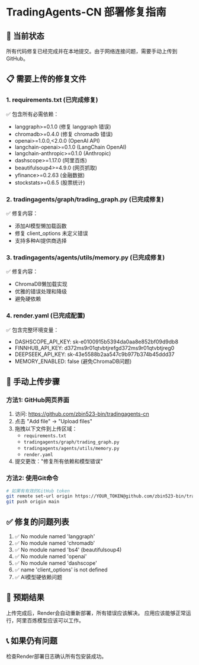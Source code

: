 # TradingAgents-CN 部署修复指南

## 🚨 当前状态
所有代码修复已经完成并在本地提交。由于网络连接问题，需要手动上传到GitHub。

## 📋 需要上传的修复文件

### 1. requirements.txt (已完成修复)
✅ 包含所有必需依赖：
- langgraph>=0.1.0 (修复 langgraph 错误)
- chromadb>=0.4.0 (修复 chromadb 错误)
- openai>=1.0.0,<2.0.0 (OpenAI API)
- langchain-openai>=0.1.0 (LangChain OpenAI)
- langchain-anthropic>=0.1.0 (Anthropic)
- dashscope>=1.17.0 (阿里百炼)
- beautifulsoup4>=4.9.0 (网页抓取)
- yfinance>=0.2.63 (金融数据)
- stockstats>=0.6.5 (股票统计)

### 2. tradingagents/graph/trading_graph.py (已完成修复)
✅ 修复内容：
- 添加AI模型懒加载函数
- 修复 client_options 未定义错误
- 支持多种AI提供商选择

### 3. tradingagents/agents/utils/memory.py (已完成修复)
✅ 修复内容：
- ChromaDB懒加载实现
- 优雅的错误处理和降级
- 避免硬依赖

### 4. render.yaml (已完成配置)
✅ 包含完整环境变量：
- DASHSCOPE_API_KEY: sk-e0100915b5394da0aa8e852bf09d9db8
- FINNHUB_API_KEY: d372ms9r01qtvbtjrefgd372ms9r01qtvbtjreg0
- DEEPSEEK_API_KEY: sk-43e5588b2aa547c9b977b374b45ddd37
- MEMORY_ENABLED: false (避免ChromaDB问题)

## 🔄 手动上传步骤

### 方法1: GitHub网页界面
1. 访问: https://github.com/zbin523-bin/tradingagents-cn
2. 点击 "Add file" → "Upload files"
3. 拖拽以下文件到上传区域：
   - `requirements.txt`
   - `tradingagents/graph/trading_graph.py`
   - `tradingagents/agents/utils/memory.py`
   - `render.yaml`
4. 提交更改："修复所有依赖和模型错误"

### 方法2: 使用Git命令
```bash
# 如果有有效的GitHub token
git remote set-url origin https://YOUR_TOKEN@github.com/zbin523-bin/tradingagents-cn.git
git push origin main
```

## ✅ 修复的问题列表
1. ✅ No module named 'langgraph'
2. ✅ No module named 'chromadb'
3. ✅ No module named 'bs4' (beautifulsoup4)
4. ✅ No module named 'openai'
5. ✅ No module named 'dashscope'
6. ✅ name 'client_options' is not defined
7. ✅ AI模型硬依赖问题

## 🚀 预期结果
上传完成后，Render会自动重新部署，所有错误应该解决。
应用应该能够正常运行，阿里百炼模型应该可以工作。

## 📞 如果仍有问题
检查Render部署日志确认所有包安装成功。